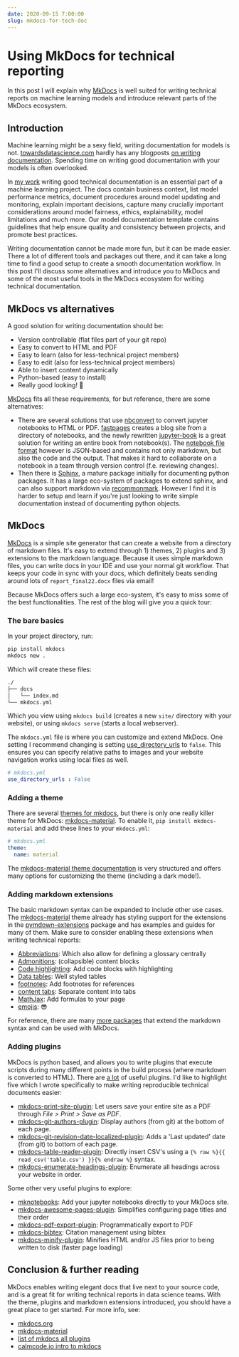 ```yaml
---
date: 2020-09-15 7:00:00
slug: mkdocs-for-tech-doc
---
```


# Using MkDocs for technical reporting

In this post I will explain why [MkDocs](https://www.mkdocs.org/) is well suited for writing technical reports on machine learning models and introduce relevant parts of the MkDocs ecosystem.

<!-- more -->

## Introduction

Machine learning might be a sexy field, writing documentation for models is not. [towardsdatascience.com](https://towardsdatascience.com) hardly has any blogposts [on writing documentation](https://towardsdatascience.com/search?q=documentation&ref=opensearch). Spending time on writing good documentation with your models is often overlooked.

In [my work](../../about.md) writing good technical documentation is an essential part of a machine learning project. The docs contain business context, list model performance metrics, document procedures around model updating and monitoring, explain important decisions, capture many crucially important considerations around model fairness, ethics, explainability, model limitations and much more. Our model documentation template contains guidelines that help ensure quality and consistency between projects, and promote best practices.

Writing documentation cannot be made more fun, but it can be made easier. There a lot of different tools and packages out there, and it can take a long time to find a good setup to create a smooth documentation workflow. In this post I'll discuss some alternatives and introduce you to MkDocs and some of the most useful tools in the MkDocs ecosystem for writing technical documentation.

## MkDocs vs alternatives

A good solution for writing documentation should be:

- Version controllable (flat files part of your git repo)
- Easy to convert to HTML and PDF
- Easy to learn  (also for less-technical project members)
- Easy to edit (also for less-technical project members)
- Able to insert content dynamically
- Python-based (easy to install)
- Really good looking! 💃

[MkDocs](https://www.mkdocs.org/) fits all these requirements, for but reference, there are some alternatives:

- There are several solutions that use [nbconvert](https://nbconvert.readthedocs.io/) to convert jupyter notebooks to HTML or PDF. [fastpages](https://github.com/fastai/fastpages) creates a blog site from a directory of notebooks, and the newly rewritten [jupyter-book](https://medium.com/swlh/the-new-jupyter-book-4028f054893f) is a great solution for writing an entire book from notebook(s). The [notebook file format](https://nbformat.readthedocs.io/en/latest/) however is JSON-based and contains not only markdown, but also the code and the output. That makes it hard to collaborate on a notebook in a team through version control (f.e. reviewing changes).
- Then there is [Sphinx](https://www.sphinx-doc.org/en/master/), a mature package initially for documenting python packages. It has a large eco-system of packages to extend sphinx, and can also support markdown via [recommonmark](https://www.sphinx-doc.org/en/1.6/markdown.html). However I find it is harder to setup and learn if you're just looking to write simple documentation instead of documenting python objects.

## MkDocs

[MkDocs](https://www.mkdocs.org/) is a simple site generator that can create a website from a directory of markdown files. It's easy to extend through 1) themes, 2) plugins and 3) extensions to the markdown language. Because it uses simple markdown files, you can write docs in your IDE and use your normal git workflow. That keeps your code in sync with your docs, which definitely beats sending around lots of `report_final22.docx` files via email!

Because MkDocs offers such a large eco-system, it's easy to miss some of the best functionalities. The rest of the blog will give you a quick tour:

### The bare basics

In your project directory, run:

```bash
pip install mkdocs
mkdocs new .
```

Which will create these files:

```bash
./
├── docs
│   └── index.md
└── mkdocs.yml
```

Which you view using `mkdocs build` (creates a new `site/` directory with your website), or using `mkdocs serve` (starts a local webserver).

The `mkdocs.yml` file is where you can customize and extend MkDocs. One setting I recommend changing is setting [use_directory_urls](https://www.mkdocs.org/user-guide/configuration/#use_directory_urls) to `false`.
This ensures you can specify relative paths to images and your website navigation works using local files as well.

```yml
# mkdocs.yml
use_directory_urls : False
```

### Adding a theme

There are several [themes for mkdocs](https://github.com/mkdocs/mkdocs/wiki/MkDocs-Themes), but there is only one really killer theme for MkDocs: [mkdocs-material](https://github.com/squidfunk/mkdocs-material). To enable it, `pip install mkdocs-material` and add these lines to your `mkdocs.yml`:

```yml
# mkdocs.yml
theme:
  name: material
```

The [mkdocs-material theme documentation](https://squidfunk.github.io/mkdocs-material/) is very structured and offers many options for customizing the theme (including a dark mode!).

### Adding markdown extensions

The basic markdown syntax can be expanded to include other use cases. The [mkdocs-material](https://squidfunk.github.io/mkdocs-material/) theme already has styling support for the extensions in the [pymdown-extensions](https://facelessuser.github.io/pymdown-extensions/) package and has examples and guides for many of them. Make sure to consider enabling these extensions when writing technical reports:

- [Abbreviations](https://squidfunk.github.io/mkdocs-material/reference/abbreviations/): Which also allow for defining a glossary centrally
- [Admonitions](https://squidfunk.github.io/mkdocs-material/reference/admonitions/): (collapsible) content blocks
- [Code highlighting](https://squidfunk.github.io/mkdocs-material/reference/code-blocks/): Add code blocks with highlighting
- [Data tables](https://squidfunk.github.io/mkdocs-material/reference/data-tables/): Well styled tables
- [footnotes](https://squidfunk.github.io/mkdocs-material/reference/footnotes/): Add footnotes for references
- [content tabs](https://squidfunk.github.io/mkdocs-material/reference/content-tabs/): Separate content into tabs
- [MathJax](https://squidfunk.github.io/mkdocs-material/reference/mathjax/): Add formulas to your page
- [emojis](https://squidfunk.github.io/mkdocs-material/reference/icons-emojis/): 😎

For reference, there are many [more packages](https://github.com/Python-Markdown/markdown/wiki/Third-Party-Extensions) that extend the markdown syntax and can be used with MkDocs.

### Adding plugins

MkDocs is python based, and allows you to write plugins that execute scripts during many different points in the build process (where markdown is converted to HTML).
There are [a lot](https://github.com/mkdocs/mkdocs/wiki/MkDocs-Plugins) of useful plugins. I'd like to highlight five which I wrote specifically to make writing reproducible technical documents easier:

- [mkdocs-print-site-plugin](https://github.com/timvink/mkdocs-print-site-plugin): Let users save your entire site as a PDF through *File > Print > Save as PDF*.
- [mkdocs-git-authors-plugin](https://github.com/timvink/mkdocs-git-authors-plugin): Display authors (from git) at the bottom of each page.
- [mkdocs-git-revision-date-localized-plugin](https://github.com/timvink/mkdocs-git-revision-date-localized-plugin): Adds a 'Last updated' date (from git) to bottom of each page.
- [mkdocs-table-reader-plugin](https://github.com/timvink/mkdocs-table-reader-plugin): Directly insert CSV's using a `{% raw %}{{ read_csv('table.csv') }}{% endraw %}` syntax.
- [mkdocs-enumerate-headings-plugin](https://github.com/timvink/mkdocs-enumerate-headings-plugin): Enumerate all headings across your website in order.

Some other very useful plugins to explore:

- [mknotebooks](https://github.com/greenape/mknotebooks): Add your jupyter notebooks directly to your MkDocs site.
- [mkdocs-awesome-pages-plugin](https://github.com/lukasgeiter/mkdocs-awesome-pages-plugin): Simplifies configuring page titles and their order
- [mkdocs-pdf-export-plugin](https://github.com/zhaoterryy/mkdocs-pdf-export-plugin): Programmatically export to PDF
- [mkdocs-bibtex](https://github.com/shyamd/mkdocs-bibtex): Citation management using bibtex
- [mkdocs-minify-plugin](https://github.com/byrnereese/mkdocs-minify-plugin): Minifies HTML and/or JS files prior to being written to disk (faster page loading)

## Conclusion & further reading

MkDocs enables writing elegant docs that live next to your source code, and is a great fit for writing technical reports in data science teams. With the theme, plugins and markdown extensions introduced, you should have a great place to get started. For more info, see:

- [mkdocs.org](https://www.mkdocs.org/)
- [mkdocs-material](https://squidfunk.github.io/mkdocs-material/)
- [list of mkdocs all plugins](https://github.com/mkdocs/mkdocs/wiki/MkDocs-Plugins)
- [calmcode.io intro to mkdocs](https://calmcode.io/mkdocs/intro-to-mkdocs.html)
